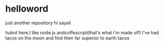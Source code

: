 # helloword
just another repository
hi sayali

hubot here,I like node.js andcoffescript(that's what i'm made of!)
I've had tacos on the moon and find then far superior to earth tacos
